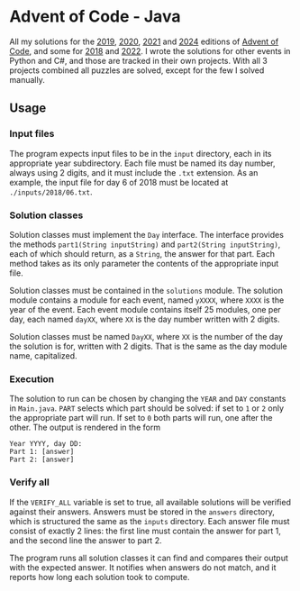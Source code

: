 # Advent of Code - Java

All my solutions for
the [2019](https://adventofcode.com/2019), [2020](https://adventofcode.com/2020), [2021](https://adventofcode.com/2021)
and [2024](https://adventofcode.com/2024) editions of [Advent of Code](https://adventofcode.com/), and some
for [2018](https://adventofcode.com/2018) and [2022](https://adventofcode.com/2021). I wrote the solutions for other
events in Python and C#, and those are tracked in their own projects. With all 3 projects combined all puzzles are
solved, except for the few I solved manually.

## Usage

### Input files

The program expects input files to be in the `input` directory, each in its appropriate year subdirectory. Each file
must be named its day number, always using 2 digits, and it must include the `.txt` extension. As an example, the
input file for day 6 of 2018 must be located at `./inputs/2018/06.txt`.

### Solution classes

Solution classes must implement the `Day` interface. The interface provides the methods `part1(String inputString)` and
`part2(String inputString)`, each of which should return, as a `String`, the answer for that part. Each method takes as
its only parameter the contents of the appropriate input file.

Solution classes must be contained in the `solutions` module. The solution module contains a module for each event,
named `yXXXX`, where `XXXX` is the year of the event. Each event module contains itself 25 modules, one per
day, each named `dayXX`, where `XX` is the day number written with 2 digits.

Solution classes must be named `DayXX`, where `XX` is the number of the day the solution is for, written with 2 digits.
That is the same as the day module name, capitalized.

### Execution

The solution to run can be chosen by changing the `YEAR` and `DAY` constants in `Main.java`. `PART` selects which part
should be solved: if set to `1` or `2` only the appropriate part will run. If set to `0` both parts will run, one after
the other. The output is rendered in the form

```
Year YYYY, day DD:
Part 1: [answer]
Part 2: [answer]
```

### Verify all

If the `VERIFY_ALL` variable is set to true, all available solutions will be verified against their answers. Answers
must be stored in the `answers` directory, which is structured the same as the `inputs` directory. Each answer file must
consist of exactly 2 lines: the first line must contain the answer for part 1, and the second line the answer to part 2.

The program runs all solution classes it can find and compares their output with the expected answer. It notifies when
answers do not match, and it reports how long each solution took to compute.